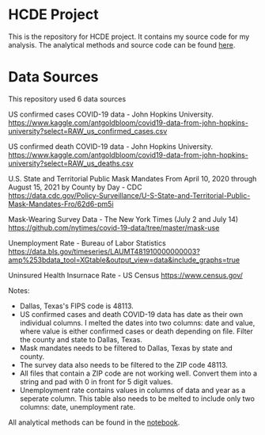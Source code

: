 # HCDE Project
This is the repository for HCDE project. It contains my source code for my analysis. The analytical methods and source code can be found [here](https://github.com/azhou5211/hcde_project/blob/main/A6/notebooks/A6.ipynb).


# Data Sources
This repository used 6 data sources

US confirmed cases COVID-19 data - John Hopkins University.  
https://www.kaggle.com/antgoldbloom/covid19-data-from-john-hopkins-university?select=RAW_us_confirmed_cases.csv

US confirmed death COVID-19 data - John Hopkins University.  
https://www.kaggle.com/antgoldbloom/covid19-data-from-john-hopkins-university?select=RAW_us_deaths.csv

U.S. State and Territorial Public Mask Mandates From April 10, 2020 through August 15, 2021 by County by Day - CDC  
https://data.cdc.gov/Policy-Surveillance/U-S-State-and-Territorial-Public-Mask-Mandates-Fro/62d6-pm5i

Mask-Wearing Survey Data - The New York Times (July 2 and July 14)  
https://github.com/nytimes/covid-19-data/tree/master/mask-use

Unemployment Rate - Bureau of Labor Statistics
https://data.bls.gov/timeseries/LAUMT481910000000003?amp%253bdata_tool=XGtable&output_view=data&include_graphs=true

Uninsured Health Insurnace Rate - US Census
https://www.census.gov/

Notes:
- Dallas, Texas's FIPS code is 48113.
- US confirmed cases and death COVID-19 data has date as their own individual columns. I melted the dates into two columns: date and value, where value is either confirmed cases or death depending on file. Filter the county and state to Dallas, Texas.
- Mask mandates needs to be filtered to Dallas, Texas by state and county.
- The survey data also needs to be filtered to the ZIP code 48113.
- All files that contain a ZIP code are not working well. Convert them into a string and pad with 0 in front for 5 digit values.
- Unemployment rate contains values in columns of data and year as a seperate column. This table also needs to be melted to include only two columns: date, unemployment rate.

All analytical methods can be found in the [notebook](https://github.com/azhou5211/hcde_project/blob/main/A6/notebooks/A6.ipynb).
